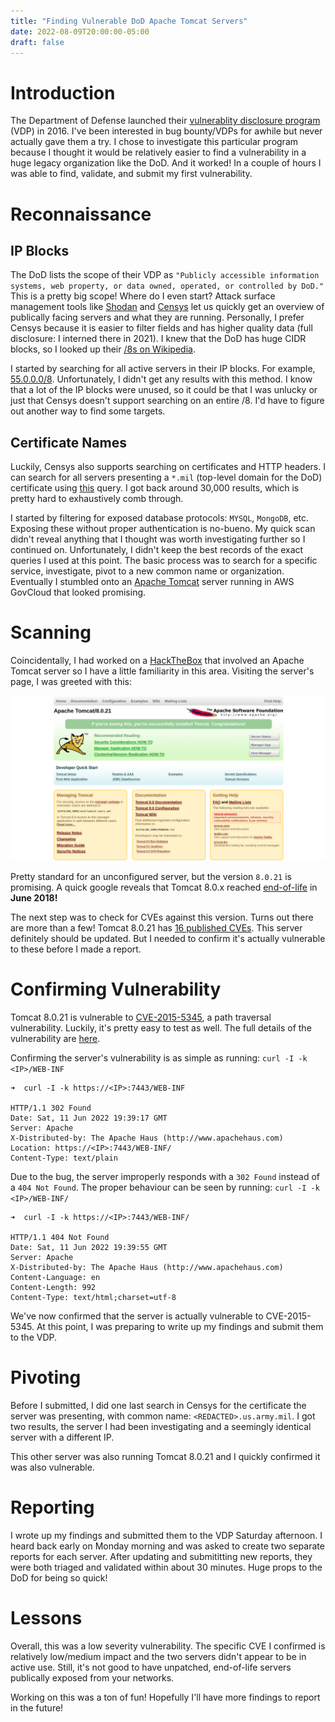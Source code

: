 ```yaml
---
title: "Finding Vulnerable DoD Apache Tomcat Servers"
date: 2022-08-09T20:00:00-05:00
draft: false
---
```


# Introduction

The Department of Defense launched their [vulnerablity disclosure program](https://hackerone.com/deptofdefense) (VDP) in 2016. I've been interested in bug bounty/VDPs for awhile but never actually gave them a try. I chose to investigate this particular program because I thought it would be relatively easier to find a vulnerability in a huge legacy organization like the DoD. And it worked! In a couple of hours I was able to find, validate, and submit my first vulnerability.

# Reconnaissance

## IP Blocks

The DoD lists the scope of their VDP as ``"Publicly accessible information systems, web property, or data owned, operated, or controlled by DoD."`` This is a pretty big scope! Where do I even start? Attack surface management tools like [Shodan](https://www.shodan.io/) and [Censys](https://search.censys.io/) let us quickly get an overview of publically facing servers and what they are running. Personally, I prefer Censys because it is easier to filter fields and has higher quality data (full disclosure: I interned there in 2021). I knew that the DoD has huge CIDR blocks, so I looked up their [/8s on Wikipedia](https://en.wikipedia.org/wiki/List_of_assigned_/8_IPv4_address_blocks#List_of_assigned_/8_blocks_to_the_United_States_Department_of_Defense).

I started by searching for all active servers in their IP blocks. For example, [55.0.0.0/8](https://search.censys.io/search?resource=hosts&sort=RELEVANCE&per_page=25&virtual_hosts=EXCLUDE&q=ip%3A+55.0.0.0%2F8). Unfortunately, I didn't get any results with this method. I know that a lot of the IP blocks were unused, so it could be that I was unlucky or just that Censys doesn't support searching on an entire /8. I'd have to figure out another way to find some targets.

## Certificate Names

Luckily, Censys also supports searching on certificates and HTTP headers. I can search for all servers presenting a ``*.mil`` (top-level domain for the DoD) certificate using [this](https://search.censys.io/search?resource=hosts&sort=RELEVANCE&per_page=25&virtual_hosts=EXCLUDE&q=services.tls.certificates.leaf_data.subject.common_name%3A+*.mil) query. I got back around 30,000 results, which is pretty hard to exhaustively comb through.

I started by filtering for exposed database protocols: ``MYSQL``, ``MongoDB``, etc. Exposing these without proper authentication is no-bueno. My quick scan didn't reveal anything that I thought was worth investigating further so I continued on. Unfortunately, I didn't keep the best records of the exact queries I used at this point. The basic process was to search for a specific service, investigate, pivot to a new common name or organization. Eventually I stumbled onto an [Apache Tomcat](https://tomcat.apache.org/) server running in AWS GovCloud that looked promising.


# Scanning

Coincidentally, I had worked on a [HackTheBox](https://arkanoidctf.medium.com/hackthebox-writeup-jerry-aa2b992917a7) that involved an Apache Tomcat server so I have a little familiarity in this area. Visiting the server's page, I was greeted with this:

![homepage](/img/website.png)

Pretty standard for an unconfigured server, but the version ``8.0.21`` is promising. A quick google reveals that Tomcat 8.0.x reached [end-of-life](https://tomcat.apache.org/tomcat-80-eol.html) in **June 2018!** 

The next step was to check for CVEs against this version. Turns out there are more than a few! Tomcat 8.0.21 has [16 published CVEs](https://www.cvedetails.com/vulnerability-list.php?vendor_id=45&product_id=887&version_id=540778&page=1&hasexp=0&opdos=0&opec=0&opov=0&opcsrf=0&opgpriv=0&opsqli=0&opxss=0&opdirt=0&opmemc=0&ophttprs=0&opbyp=0&opfileinc=0&opginf=0&cvssscoremin=0&cvssscoremax=0&year=0&month=0&cweid=0&order=3&trc=16&sha=25e452bacc35f15fb25b5d9df0121acfe6a4f72b). This server definitely should be updated. But I needed to confirm it's actually vulnerable to these before I made a report.

# Confirming Vulnerability

Tomcat 8.0.21 is vulnerable to [CVE-2015-5345](https://nvd.nist.gov/vuln/detail/CVE-2015-5345), a path traversal vulnerability. Luckily, it's pretty easy to test as well. The full details of the vulnerability are [here](https://hackdefense.com/publications/cve-2015-5345-apache-tomcat-vulnerability/).

Confirming the server's vulnerability is as simple as running: ``curl -I -k <IP>/WEB-INF``

```
➜  curl -I -k https://<IP>:7443/WEB-INF

HTTP/1.1 302 Found
Date: Sat, 11 Jun 2022 19:39:17 GMT
Server: Apache
X-Distributed-by: The Apache Haus (http://www.apachehaus.com)
Location: https://<IP>:7443/WEB-INF/
Content-Type: text/plain
```

Due to the bug, the server improperly responds with a ``302 Found`` instead of a ``404 Not Found``. The proper behaviour can be seen by running: ``curl -I -k <IP>/WEB-INF/``

```
➜  curl -I -k https://<IP>:7443/WEB-INF/

HTTP/1.1 404 Not Found
Date: Sat, 11 Jun 2022 19:39:55 GMT
Server: Apache
X-Distributed-by: The Apache Haus (http://www.apachehaus.com)
Content-Language: en
Content-Length: 992
Content-Type: text/html;charset=utf-8

```

We've now confirmed that the server is actually vulnerable to CVE-2015-5345. At this point, I was preparing to write up my findings and submit them to the VDP. 


# Pivoting

Before I submitted, I did one last search in Censys for the certificate the server was presenting, with common name: ``<REDACTED>.us.army.mil``. I got two results, the server I had been investigating and a seemingly identical server with a different IP. 

This other server was also running Tomcat 8.0.21 and I quickly confirmed it was also vulnerable.

# Reporting

I wrote up my findings and submitted them to the VDP Saturday afternoon. I heard back early on Monday morning and was asked to create two separate reports for each server. After updating and submititting new reports, they were both triaged and validated within about 30 minutes. Huge props to the DoD for being so quick!


# Lessons

Overall, this was a low severity vulnerability. The specific CVE I confirmed is relatively low/medium impact and the two servers didn't appear to be in active use. Still, it's not good to have unpatched, end-of-life servers publically exposed from your networks.

Working on this was a ton of fun! Hopefully I'll have more findings to report in the future!
